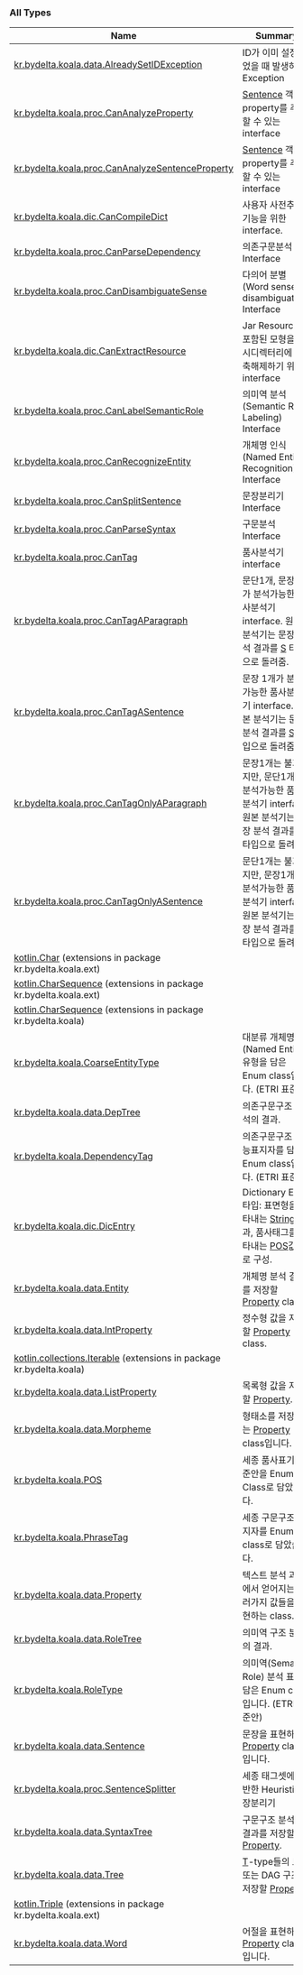

### All Types

| Name | Summary |
|---|---|
| [kr.bydelta.koala.data.AlreadySetIDException](../kr.bydelta.koala.data/-already-set-i-d-exception/index.md) | ID가 이미 설정되었을 때 발생하는 Exception |
| [kr.bydelta.koala.proc.CanAnalyzeProperty](../kr.bydelta.koala.proc/-can-analyze-property/index.md) | [Sentence](../kr.bydelta.koala.data/-sentence/index.md) 객체에 property를 추가할 수 있는 interface |
| [kr.bydelta.koala.proc.CanAnalyzeSentenceProperty](../kr.bydelta.koala.proc/-can-analyze-sentence-property/index.md) | [Sentence](../kr.bydelta.koala.data/-sentence/index.md) 객체에 property를 추가할 수 있는 interface |
| [kr.bydelta.koala.dic.CanCompileDict](../kr.bydelta.koala.dic/-can-compile-dict/index.md) | 사용자 사전추가 기능을 위한 interface. |
| [kr.bydelta.koala.proc.CanParseDependency](../kr.bydelta.koala.proc/-can-dep-parse.md) | 의존구문분석 Interface |
| [kr.bydelta.koala.proc.CanDisambiguateSense](../kr.bydelta.koala.proc/-can-disambiguate-sense/index.md) | 다의어 분별 (Word sense disambiguation) Interface |
| [kr.bydelta.koala.dic.CanExtractResource](../kr.bydelta.koala.dic/-can-extract-resource/index.md) | Jar Resource에 포함된 모형을 임시디렉터리에 압축해제하기 위한 interface |
| [kr.bydelta.koala.proc.CanLabelSemanticRole](../kr.bydelta.koala.proc/-can-label-semantic-role.md) | 의미역 분석(Semantic Role Labeling) Interface |
| [kr.bydelta.koala.proc.CanRecognizeEntity](../kr.bydelta.koala.proc/-can-recognize-entity.md) | 개체명 인식 (Named Entity Recognition) Interface |
| [kr.bydelta.koala.proc.CanSplitSentence](../kr.bydelta.koala.proc/-can-split-sentence/index.md) | 문장분리기 Interface |
| [kr.bydelta.koala.proc.CanParseSyntax](../kr.bydelta.koala.proc/-can-syntax-parse.md) | 구문분석 Interface |
| [kr.bydelta.koala.proc.CanTag](../kr.bydelta.koala.proc/-can-tag/index.md) | 품사분석기 interface |
| [kr.bydelta.koala.proc.CanTagAParagraph](../kr.bydelta.koala.proc/-can-tag-a-paragraph/index.md) | 문단1개, 문장1개가 분석가능한 품사분석기 interface. 원본 분석기는 문장 분석 결과를 [S](../kr.bydelta.koala.proc/-can-tag-a-paragraph/index.md#S) 타입으로 돌려줌. |
| [kr.bydelta.koala.proc.CanTagASentence](../kr.bydelta.koala.proc/-can-tag-a-sentence/index.md) | 문장 1개가 분석가능한 품사분석기 interface. 원본 분석기는 문장 분석 결과를 [S](../kr.bydelta.koala.proc/-can-tag-a-sentence/index.md#S) 타입으로 돌려줌. |
| [kr.bydelta.koala.proc.CanTagOnlyAParagraph](../kr.bydelta.koala.proc/-can-tag-only-a-paragraph/index.md) | 문장1개는 불가하지만, 문단1개가 분석가능한 품사분석기 interface. 원본 분석기는 문장 분석 결과를 [S](../kr.bydelta.koala.proc/-can-tag-only-a-paragraph/index.md#S) 타입으로 돌려줌. |
| [kr.bydelta.koala.proc.CanTagOnlyASentence](../kr.bydelta.koala.proc/-can-tag-only-a-sentence/index.md) | 문단1개는 불가하지만, 문장1개가 분석가능한 품사분석기 interface. 원본 분석기는 문장 분석 결과를 [S](../kr.bydelta.koala.proc/-can-tag-only-a-sentence/index.md#S) 타입으로 돌려줌. |
| [kotlin.Char](../kr.bydelta.koala.ext/kotlin.-char/index.md) (extensions in package kr.bydelta.koala.ext) |  |
| [kotlin.CharSequence](../kr.bydelta.koala.ext/kotlin.-char-sequence/index.md) (extensions in package kr.bydelta.koala.ext) |  |
| [kotlin.CharSequence](../kr.bydelta.koala/kotlin.-char-sequence/index.md) (extensions in package kr.bydelta.koala) |  |
| [kr.bydelta.koala.CoarseEntityType](../kr.bydelta.koala/-coarse-entity-type/index.md) | 대분류 개체명(Named Entity) 유형을 담은 Enum class입니다. (ETRI 표준안) |
| [kr.bydelta.koala.data.DepTree](../kr.bydelta.koala.data/-dep-tree/index.md) | 의존구문구조 분석의 결과. |
| [kr.bydelta.koala.DependencyTag](../kr.bydelta.koala/-dependency-tag/index.md) | 의존구문구조 기능표지자를 담은 Enum class입니다. (ETRI 표준안) |
| [kr.bydelta.koala.dic.DicEntry](../kr.bydelta.koala.dic/-dic-entry.md) | Dictionary Entry 타입: 표면형을 나타내는 [String](https://kotlinlang.org/api/latest/jvm/stdlib/kotlin/-string/index.html) 값과, 품사태그를 나타내는 [POS](../kr.bydelta.koala/-p-o-s/index.md)값으로 구성. |
| [kr.bydelta.koala.data.Entity](../kr.bydelta.koala.data/-entity/index.md) | 개체명 분석 결과를 저장할 [Property](../kr.bydelta.koala.data/-property/index.md) class |
| [kr.bydelta.koala.data.IntProperty](../kr.bydelta.koala.data/-int-property/index.md) | 정수형 값을 저장할 [Property](../kr.bydelta.koala.data/-property/index.md) class. |
| [kotlin.collections.Iterable](../kr.bydelta.koala/kotlin.collections.-iterable/index.md) (extensions in package kr.bydelta.koala) |  |
| [kr.bydelta.koala.data.ListProperty](../kr.bydelta.koala.data/-list-property/index.md) | 목록형 값을 저장할 [Property](../kr.bydelta.koala.data/-property/index.md). |
| [kr.bydelta.koala.data.Morpheme](../kr.bydelta.koala.data/-morpheme/index.md) | 형태소를 저장하는 [Property](../kr.bydelta.koala.data/-property/index.md) class입니다. |
| [kr.bydelta.koala.POS](../kr.bydelta.koala/-p-o-s/index.md) | 세종 품사표기 표준안을 Enum Class로 담았습니다. |
| [kr.bydelta.koala.PhraseTag](../kr.bydelta.koala/-phrase-tag/index.md) | 세종 구문구조 표지자를 Enum class로 담았습니다. |
| [kr.bydelta.koala.data.Property](../kr.bydelta.koala.data/-property/index.md) | 텍스트 분석 과정에서 얻어지는 여러가지 값들을 표현하는 class. |
| [kr.bydelta.koala.data.RoleTree](../kr.bydelta.koala.data/-role-tree/index.md) | 의미역 구조 분석의 결과. |
| [kr.bydelta.koala.RoleType](../kr.bydelta.koala/-role-type/index.md) | 의미역(Semantic Role) 분석 표지를 담은 Enum class입니다. (ETRI 표준안) |
| [kr.bydelta.koala.data.Sentence](../kr.bydelta.koala.data/-sentence/index.md) | 문장을 표현하는 [Property](../kr.bydelta.koala.data/-property/index.md) class입니다. |
| [kr.bydelta.koala.proc.SentenceSplitter](../kr.bydelta.koala.proc/-sentence-splitter/index.md) | 세종 태그셋에 기반한 Heuristic 문장분리기 |
| [kr.bydelta.koala.data.SyntaxTree](../kr.bydelta.koala.data/-syntax-tree/index.md) | 구문구조 분석의 결과를 저장할 [Property](../kr.bydelta.koala.data/-property/index.md). |
| [kr.bydelta.koala.data.Tree](../kr.bydelta.koala.data/-tree/index.md) | [T](../kr.bydelta.koala.data/-tree/index.md#T)-type들의 트리 또는 DAG 구조를 저장할 [Property](../kr.bydelta.koala.data/-property/index.md) |
| [kotlin.Triple](../kr.bydelta.koala.ext/kotlin.-triple/index.md) (extensions in package kr.bydelta.koala.ext) |  |
| [kr.bydelta.koala.data.Word](../kr.bydelta.koala.data/-word/index.md) | 어절을 표현하는 [Property](../kr.bydelta.koala.data/-property/index.md) class입니다. |

